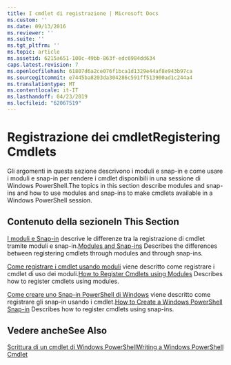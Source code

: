 ```yaml
---
title: I cmdlet di registrazione | Microsoft Docs
ms.custom: ''
ms.date: 09/13/2016
ms.reviewer: ''
ms.suite: ''
ms.tgt_pltfrm: ''
ms.topic: article
ms.assetid: 6215a651-100c-49bb-863f-edc6984dd634
caps.latest.revision: 7
ms.openlocfilehash: 61807d6a2ce076f1bca1d1329e44af8e943b97ca
ms.sourcegitcommit: e7445ba8203da304286c591ff513900ad1c244a4
ms.translationtype: MT
ms.contentlocale: it-IT
ms.lasthandoff: 04/23/2019
ms.locfileid: "62067519"
---
```

# <a name="registering-cmdlets"></a><span data-ttu-id="26f9e-102">Registrazione dei cmdlet</span><span class="sxs-lookup"><span data-stu-id="26f9e-102">Registering Cmdlets</span></span>

<span data-ttu-id="26f9e-103">Gli argomenti in questa sezione descrivono i moduli e snap-in e come usare i moduli e snap-in per rendere i cmdlet disponibili in una sessione di Windows PowerShell.</span><span class="sxs-lookup"><span data-stu-id="26f9e-103">The topics in this section describe modules and snap-ins and how to use modules and snap-ins to make cmdlets available in a Windows PowerShell session.</span></span>

## <a name="in-this-section"></a><span data-ttu-id="26f9e-104">Contenuto della sezione</span><span class="sxs-lookup"><span data-stu-id="26f9e-104">In This Section</span></span>

<span data-ttu-id="26f9e-105">[I moduli e Snap-in](./modules-and-snap-ins.md) descrive le differenze tra la registrazione di cmdlet tramite moduli e snap-in.</span><span class="sxs-lookup"><span data-stu-id="26f9e-105">[Modules and Snap-ins](./modules-and-snap-ins.md) Describes the differences between registering cmdlets through modules and through snap-ins.</span></span>

<span data-ttu-id="26f9e-106">[Come registrare i cmdlet usando moduli](./how-to-import-cmdlets-using-modules.md) viene descritto come registrare i cmdlet di uso dei moduli.</span><span class="sxs-lookup"><span data-stu-id="26f9e-106">[How to Register Cmdlets using Modules](./how-to-import-cmdlets-using-modules.md) Describes how to register cmdlets using modules.</span></span>

<span data-ttu-id="26f9e-107">[Come creare uno Snap-in PowerShell di Windows](./how-to-create-a-windows-powershell-snap-in.md) viene descritto come registrare gli snap-in usando i cmdlet.</span><span class="sxs-lookup"><span data-stu-id="26f9e-107">[How to Create a Windows PowerShell Snap-in](./how-to-create-a-windows-powershell-snap-in.md) Describes how to register cmdlets using snap-ins.</span></span>

## <a name="see-also"></a><span data-ttu-id="26f9e-108">Vedere anche</span><span class="sxs-lookup"><span data-stu-id="26f9e-108">See Also</span></span>

[<span data-ttu-id="26f9e-109">Scrittura di un cmdlet di Windows PowerShell</span><span class="sxs-lookup"><span data-stu-id="26f9e-109">Writing a Windows PowerShell Cmdlet</span></span>](./writing-a-windows-powershell-cmdlet.md)
